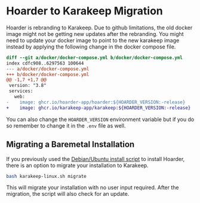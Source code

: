 # Hoarder to Karakeep Migration

Hoarder is rebranding to Karakeep. Due to github limitations, the old docker image might not be getting new updates after the rebranding. You might need to update your docker image to point to the new karakeep image instead by applying the following change in the docker compose file.

```diff
diff --git a/docker/docker-compose.yml b/docker/docker-compose.yml
index cdfc908..6297563 100644
--- a/docker/docker-compose.yml
+++ b/docker/docker-compose.yml
@@ -1,7 +1,7 @@
 version: "3.8"
 services:
   web:
-    image: ghcr.io/hoarder-app/hoarder:${HOARDER_VERSION:-release}
+    image: ghcr.io/karakeep-app/karakeep:${HOARDER_VERSION:-release}
```

You can also change the `HOARDER_VERSION` environment variable but if you do so remember to change it in the `.env` file as well.

## Migrating a Baremetal Installation

If you previously used the [Debian/Ubuntu install script](https://docs.karakeep.app/Installation/debuntu) to install Hoarder, there is an option to migrate your installation to Karakeep.

```bash
bash karakeep-linux.sh migrate
```

This will migrate your installation with no user input required. After the migration, the script will also check for an update.
